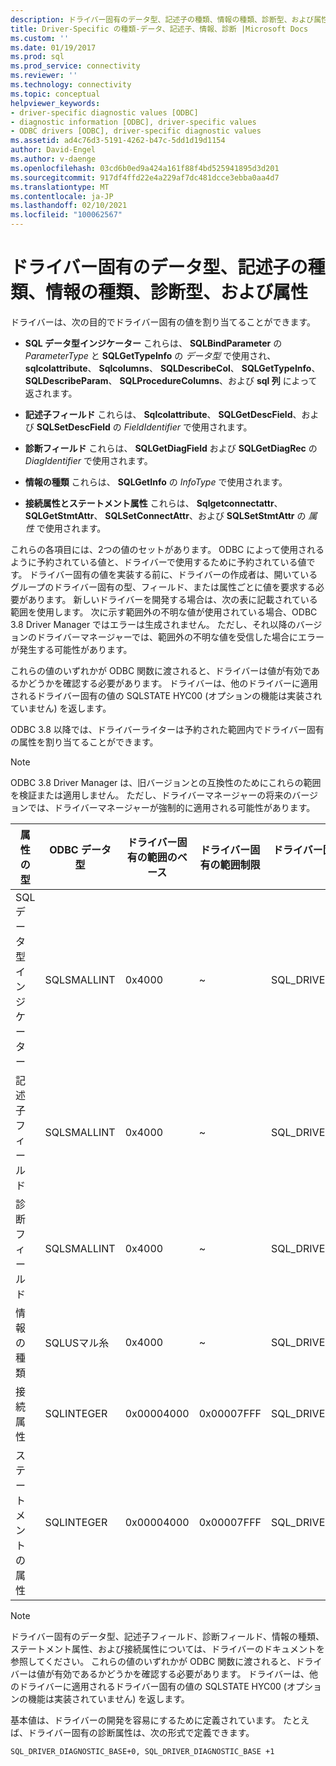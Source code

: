 ```yaml
---
description: ドライバー固有のデータ型、記述子の種類、情報の種類、診断型、および属性
title: Driver-Specific の種類-データ、記述子、情報、診断 |Microsoft Docs
ms.custom: ''
ms.date: 01/19/2017
ms.prod: sql
ms.prod_service: connectivity
ms.reviewer: ''
ms.technology: connectivity
ms.topic: conceptual
helpviewer_keywords:
- driver-specific diagnostic values [ODBC]
- diagnostic information [ODBC], driver-specific values
- ODBC drivers [ODBC], driver-specific diagnostic values
ms.assetid: ad4c76d3-5191-4262-b47c-5dd1d19d1154
author: David-Engel
ms.author: v-daenge
ms.openlocfilehash: 03cd6b0ed9a424a161f88f4bd525941895d3d201
ms.sourcegitcommit: 917df4ffd22e4a229af7dc481dcce3ebba0aa4d7
ms.translationtype: MT
ms.contentlocale: ja-JP
ms.lasthandoff: 02/10/2021
ms.locfileid: "100062567"
---
```

# <a name="driver-specific-data-types-descriptor-types-information-types-diagnostic-types-and-attributes"></a>ドライバー固有のデータ型、記述子の種類、情報の種類、診断型、および属性
ドライバーは、次の目的でドライバー固有の値を割り当てることができます。  
  
-   **SQL データ型インジケーター** これらは、 **SQLBindParameter** の *ParameterType* と **SQLGetTypeInfo** の *データ型* で使用され、 **sqlcolattribute**、 **Sqlcolumns**、 **SQLDescribeCol**、 **SQLGetTypeInfo**、 **SQLDescribeParam**、 **SQLProcedureColumns**、および **sql 列** によって返されます。  
  
-   **記述子フィールド** これらは、 **Sqlcolattribute**、 **SQLGetDescField**、および **SQLSetDescField** の *FieldIdentifier* で使用されます。  
  
-   **診断フィールド** これらは、 **SQLGetDiagField** および **SQLGetDiagRec** の *DiagIdentifier* で使用されます。  
  
-   **情報の種類** これらは、 **SQLGetInfo** の *InfoType* で使用されます。  
  
-   **接続属性とステートメント属性** これらは、 **Sqlgetconnectattr**、 **SQLGetStmtAttr**、 **SQLSetConnectAttr**、および **SQLSetStmtAttr** の *属性* で使用されます。  
  
 これらの各項目には、2つの値のセットがあります。 ODBC によって使用されるように予約されている値と、ドライバーで使用するために予約されている値です。 ドライバー固有の値を実装する前に、ドライバーの作成者は、開いているグループのドライバー固有の型、フィールド、または属性ごとに値を要求する必要があります。 新しいドライバーを開発する場合は、次の表に記載されている範囲を使用します。 次に示す範囲外の不明な値が使用されている場合、ODBC 3.8 Driver Manager ではエラーは生成されません。 ただし、それ以降のバージョンのドライバーマネージャーでは、範囲外の不明な値を受信した場合にエラーが発生する可能性があります。  
  
 これらの値のいずれかが ODBC 関数に渡されると、ドライバーは値が有効であるかどうかを確認する必要があります。 ドライバーは、他のドライバーに適用されるドライバー固有の値の SQLSTATE HYC00 (オプションの機能は実装されていません) を返します。  
  
 ODBC 3.8 以降では、ドライバーライターは予約された範囲内でドライバー固有の属性を割り当てることができます。  
  
> [!NOTE]  
>  ODBC 3.8 Driver Manager は、旧バージョンとの互換性のためにこれらの範囲を検証または適用しません。 ただし、ドライバーマネージャーの将来のバージョンでは、ドライバーマネージャーが強制的に適用される可能性があります。  
  
|属性の型|ODBC データ型|ドライバー固有の範囲のベース|ドライバー固有の範囲制限|ドライバー固有の値範囲ベースの ODBC 定数|  
|--------------------|--------------------|---------------------------------|----------------------------------|---------------------------------------------------------|  
|SQL データ型インジケーター|SQLSMALLINT|0x4000|~|SQL_DRIVER_SQL_TYPE_BASE|  
|記述子フィールド|SQLSMALLINT|0x4000|~|SQL_DRIVER_DESCRIPTOR_BASE|  
|診断フィールド|SQLSMALLINT|0x4000|~|SQL_DRIVER_DIAGNOSTIC_BASE|  
|情報の種類|SQLUSマル糸|0x4000|~|SQL_DRIVER_INFO_TYPE_BASE|  
|接続属性|SQLINTEGER|0x00004000|0x00007FFF|SQL_DRIVER_CONNECT_ATTR_BASE|  
|ステートメントの属性|SQLINTEGER|0x00004000|0x00007FFF|SQL_DRIVER_STATEMENT_ATTR_BASE|  
  
> [!NOTE]  
>  ドライバー固有のデータ型、記述子フィールド、診断フィールド、情報の種類、ステートメント属性、および接続属性については、ドライバーのドキュメントを参照してください。 これらの値のいずれかが ODBC 関数に渡されると、ドライバーは値が有効であるかどうかを確認する必要があります。 ドライバーは、他のドライバーに適用されるドライバー固有の値の SQLSTATE HYC00 (オプションの機能は実装されていません) を返します。  
  
 基本値は、ドライバーの開発を容易にするために定義されています。 たとえば、ドライバー固有の診断属性は、次の形式で定義できます。  
  
```  
SQL_DRIVER_DIAGNOSTIC_BASE+0, SQL_DRIVER_DIAGNOSTIC_BASE +1  
```
